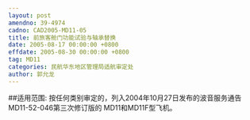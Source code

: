 ```yaml
---
layout: post
amendno: 39-4974
cadno: CAD2005-MD11-05
title: 前旅客舱门功能试验与轴承替换
date: 2005-08-17 00:00:00 +0800
effdate: 2005-08-30 00:00:00 +0800
tag: MD11
categories: 民航华东地区管理局适航审定处
author: 郭允龙
---
```


##适用范围:
按任何类别审定的，列入2004年10月27日发布的波音服务通告 MD11-52-046第三次修订版的 MD11和MD11F型飞机。

